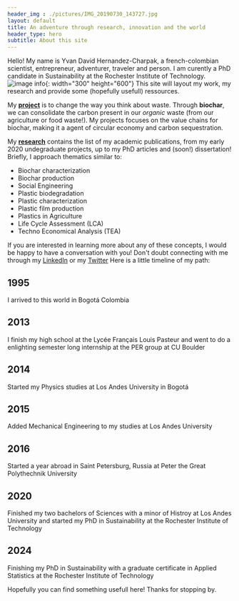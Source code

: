 ```yaml
---
header_img : ./pictures/IMG_20190730_143727.jpg
layout: default
title: An adventure through research, innovation and the world
header_type: hero
subtitle: About this site
---
```


Hello! My name is Yvan David Hernandez-Charpak, a french-colombian scientist, entrepreneur, adventurer, traveler and person. I am curently a PhD candidate in Sustainability at the Rochester Institute of Technology.
![image info](./pictures/313909702_10159286209033129_5418244148726713063_n.jpg){: width="300" height="600"}
This site will layout my work, my research and provide some (hopefully usefull) ressources. 

My [**project**](./projects) is to change the way you think about waste. Through **biochar**, we can consolidate the carbon present in our _organic_ waste (from our agriculture or food waste!). My projects focuses on the value chains for biochar, making it a agent of circular economy and carbon sequestration. 



My [**research**](./research) contains the list of my academic publications, from my early 2020 undegraduate projects, up to my PhD articles and (soon!) dissertation! Briefly, I approach thematics similar to:
- Biochar characterization
- Biochar production
- Social Engineering
- Plastic biodegradation
- Plastic characterization
- Plastic film production
- Plastics in Agriculture
- Life Cycle Assessment (LCA) 
- Techno Economical Analysis (TEA) 

If you are interested in learning more about any of these concepts, I would be happy to have a conversation with you! Don't doubt connecting with me through my [LinkedIn](https://www.linkedin.com/in/ydhc/) or my [Twitter](https://twitter.com/YvanDavidHernan)
Here is a little timeline of my path:

<div class="timeline">
  <div class="container left">
    <div class="content">
      <h2>1995</h2>
      <p>I arrived to this world in Bogotá Colombia</p>
    </div>
  </div>
  <div class="container right">
    <div class="content">
      <h2>2013</h2>
      <p>I finish my high school at the Lycée Français Louis Pasteur and went to do a enlighting semester long internship at the PER group at CU Boulder</p>
    </div>
  </div>
  <div class="container left">
    <div class="content">
      <h2>2014</h2>
      <p>Started my Physics studies at Los Andes University in Bogotá</p>
    </div>
  </div>
  <div class="container right">
    <div class="content">
      <h2>2015</h2>
      <p>Added Mechanical Engineering to my studies at Los Andes University</p>
    </div>
  </div>
  <div class="container left">
    <div class="content">
      <h2>2016</h2>
      <p>Started a year abroad in Saint Petersburg, Russia at Peter the Great Polythechnik University</p>
    </div>
  </div>
  <div class="container right">
    <div class="content">
      <h2>2020</h2>
      <p>Finished my two bachelors of Sciences with a minor of Histroy at Los Andes University and started my PhD in Sustainability at the Rochester Institute of Technology</p>
    </div>
  </div>
  <div class="container left">
    <div class="content">
      <h2>2024</h2>
      <p>Finishing my PhD in Sustainability with a graduate certificate in Applied Statistics at the Rochester Institute of Technology</p>
    </div>
  </div>
</div>


Hopefully you can find something usefull here! Thanks for stopping by. 

 
<!---
###Contains basic configuration to get you a site with:

#- Sample posts and [paginated blog index](./blog/).
##- Sample collection with Markdown and kramdown cheatsheets and [collection index](./cheatsheets).
##- Archive pages for posts grouped by year, category, and tag.
##- Demo page with the different Bootstrap components and how they look with the actual skin settings.
##- Sample 404 page.
##- Site search with Lunr.
#- Sample `_config` with minimal configuration. `primary` color is set to <span class="text-primary">LightSkyBlue</span> and `autothemer` is enabled. [Learn how to customize your site](https://dieghernan.github.io/chulapa/docs/03-theming).
#- Sample `algolia-search.yml` for using Algolia+GitHub Actions.
#- Sample files for extending the theme with your own scripts and css.

#On addition, `jekyll-sitemap` generates your sitemap on [./sitemap.xml](./sitemap.xml), and Chulapa generates an Atom feed on [./atom.xml](./atom.xml) and a RSS 2.0 feed on [./rss.xml](./rss.xml).

#[Configure as necessary](https://dieghernan.github.io/chulapa/docs/02-config) and replace sample content with your own.
--->